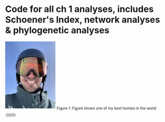 # Code for all ch 1 analyses, includes Schoener's Index, network analyses & phylogenetic analyses

<p float="left">
  <img src="TeddyMessAround/Ted.jpg" width="32%" />
    <sub> Figure 1: Figure shows one of my best homies in the world :))))))). </sub>
</p>
